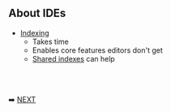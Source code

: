 ## About IDEs

* [Indexing](https://www.jetbrains.com/help/idea/indexing.html)
  * Takes time
  * Enables core features editors don't get
  * [Shared indexes](https://www.jetbrains.com/help/idea/shared-indexes.html) can help

<br/>
<br/>

➡️ [NEXT](003.md)
